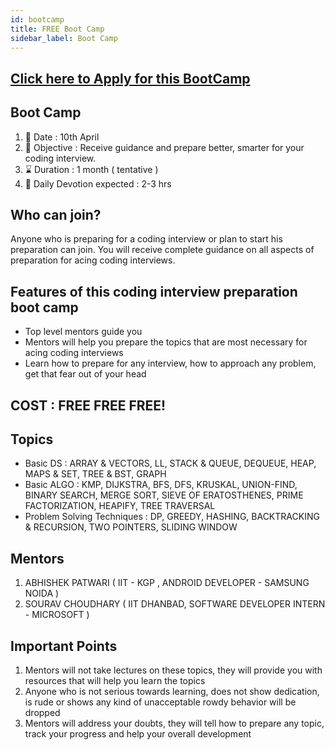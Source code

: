 ```yaml
---
id: bootcamp
title: FREE Boot Camp 
sidebar_label: Boot Camp
---
```

## [Click here to Apply for this BootCamp](https://bit.ly/3fB9Tmh)

## Boot Camp
1. 📅 Date : 10th April
2. 🎯 Objective : Receive guidance and prepare better, smarter for your coding interview.
3. ⌛ Duration : 1 month ( tentative )
4. 👷 Daily Devotion expected : 2-3 hrs
## Who can join?
Anyone who is preparing for a coding interview or plan to start his preparation can join. You will receive complete guidance on all aspects of preparation for acing coding interviews.

 ## Features of this coding interview preparation boot camp
  - Top level mentors guide you
- Mentors will help you prepare the topics that are most necessary for acing coding interviews
- Learn how to prepare for any interview, how to approach any problem, get that fear out of your head 


## COST : FREE FREE FREE!

## Topics 
- Basic DS : ARRAY & VECTORS, LL, STACK & QUEUE, DEQUEUE, HEAP, MAPS & SET, TREE & BST, GRAPH
- Basic ALGO : KMP, DIJKSTRA, BFS, DFS, KRUSKAL, UNION-FIND, BINARY SEARCH, MERGE SORT, SIEVE OF ERATOSTHENES, PRIME FACTORIZATION, HEAPIFY, TREE TRAVERSAL
- Problem Solving Techniques : DP, GREEDY, HASHING, BACKTRACKING & RECURSION, TWO POINTERS, SLIDING WINDOW



## Mentors 
1. ABHISHEK PATWARI ( IIT - KGP , ANDROID DEVELOPER - SAMSUNG NOIDA )
2. SOURAV CHOUDHARY ( IIT DHANBAD, SOFTWARE DEVELOPER INTERN - MICROSOFT )


## Important Points

1. Mentors will not take lectures on these topics, they will provide you with resources that will help you learn the topics
2. Anyone who is not serious towards learning, does not show dedication, is rude or shows any kind of unacceptable rowdy behavior will be dropped
3. Mentors will address your doubts, they will tell how to prepare any topic, track your progress and help your overall development